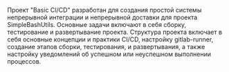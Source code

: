 
Проект "Basic CI/CD" разработан для создания простой системы непрерывной интеграции и непрерывной доставки для проекта SimpleBashUtils. Основные задачи включают в себя сборку, тестирование и развертывание проекта. Структура проекта включает в себя основные концепции и практики CI/CD, настройку gitlab-runner, создание этапов сборки, тестирования, и развертывания, а также настройку уведомлений об успешном или неуспешном выполнении процессов.
